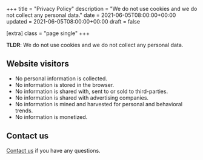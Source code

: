 +++
title = "Privacy Policy"
description = "We do not use cookies and we do not collect any personal data."
date = 2021-06-05T08:00:00+00:00
updated = 2021-06-05T08:00:00+00:00
draft = false

[extra]
class = "page single"
+++

__TLDR__: We do not use cookies and we do not collect any personal data.

## Website visitors

- No personal information is collected.
- No information is stored in the browser.
- No information is shared with, sent to or sold to third-parties.
- No information is shared with advertising companies.
- No information is mined and harvested for personal and behavioral trends.
- No information is monetized.

## Contact us

[Contact us](https://github.com/Moldy-Community/moldy) if you have any questions.

